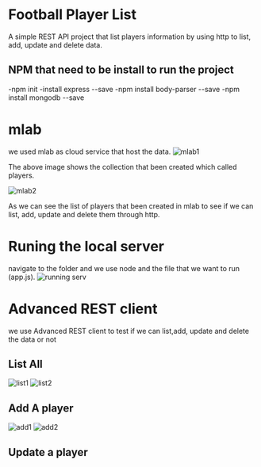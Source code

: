 # Football Player List
A simple REST API project that list players information by using http to list, add,
update and delete data.

## NPM that need to be install to run the project
-npm init
-install express --save
-npm install body-parser --save
-npm install mongodb --save

# mlab
we used mlab as cloud service that host the data.
![mlab1](https://cloud.githubusercontent.com/assets/17804084/23836869/f9544754-0776-11e7-8f36-ad6a8604fc7d.png)

The above image shows the collection that been created which called players.

![mlab2](https://cloud.githubusercontent.com/assets/17804084/23837039/9192d092-0779-11e7-986f-0d0297213e2e.png)

As we can see the list of players that been created in mlab to see if we can list, add, update and delete them through 
http.

# Runing the local server
navigate to the folder and we use node and the file that we want to run (app.js).
![running serv](https://cloud.githubusercontent.com/assets/17804084/23837072/297c5f40-077a-11e7-9b06-4cc391916c9e.png)



# Advanced REST client

we use Advanced REST client to test if we can list,add, update and delete the data or not

## List All

![list1](https://cloud.githubusercontent.com/assets/17804084/23837112/15aa13ee-077b-11e7-8ef3-2938b38d8abc.png)
![list2](https://cloud.githubusercontent.com/assets/17804084/23837113/18ed7dfc-077b-11e7-8775-dfd8f3c61552.png)

## Add A player

![add1](https://cloud.githubusercontent.com/assets/17804084/23837189/34629490-077c-11e7-9775-289c03f53126.png)
![add2](https://cloud.githubusercontent.com/assets/17804084/23837190/35a5264c-077c-11e7-9a9a-5be10b12eace.png)

## Update a player
